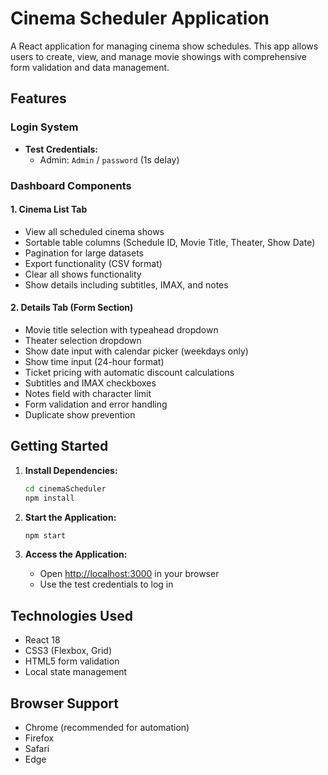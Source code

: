 # Cinema Scheduler Application

A React application for managing cinema show schedules. This app allows users to create, view, and manage movie showings with comprehensive form validation and data management.

## Features

### Login System
- **Test Credentials:**
  - Admin: `Admin` / `password` (1s delay)
  
### Dashboard Components

#### 1. Cinema List Tab
- View all scheduled cinema shows
- Sortable table columns (Schedule ID, Movie Title, Theater, Show Date)
- Pagination for large datasets
- Export functionality (CSV format)
- Clear all shows functionality
- Show details including subtitles, IMAX, and notes

#### 2. Details Tab (Form Section)
- Movie title selection with typeahead dropdown
- Theater selection dropdown
- Show date input with calendar picker (weekdays only)
- Show time input (24-hour format)
- Ticket pricing with automatic discount calculations
- Subtitles and IMAX checkboxes
- Notes field with character limit
- Form validation and error handling
- Duplicate show prevention


## Getting Started

1. **Install Dependencies:**
   ```bash
   cd cinemaScheduler
   npm install
   ```

2. **Start the Application:**
   ```bash
   npm start
   ```

3. **Access the Application:**
   - Open [http://localhost:3000](http://localhost:3000) in your browser
   - Use the test credentials to log in


## Technologies Used
- React 18
- CSS3 (Flexbox, Grid)
- HTML5 form validation
- Local state management

## Browser Support
- Chrome (recommended for automation)
- Firefox
- Safari
- Edge

